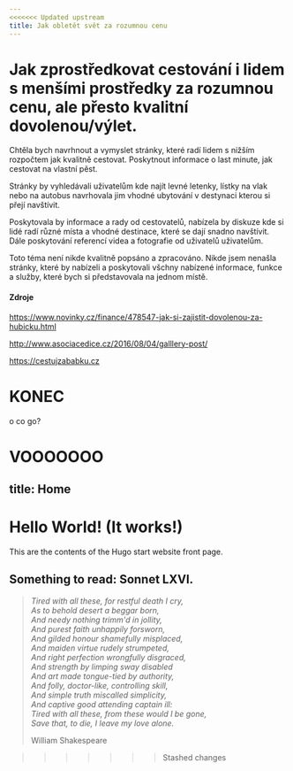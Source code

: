 ```yaml
---
<<<<<<< Updated upstream
title: Jak obletět svět za rozumnou cenu
---
```


# Jak zprostředkovat cestování i lidem s menšími prostředky za rozumnou cenu, ale přesto kvalitní dovolenou/výlet.

Chtěla bych navrhnout a vymyslet stránky, které radí lidem s nižším rozpočtem jak kvalitně cestovat. Poskytnout informace o last minute, jak cestovat na vlastní pěst.

Stránky by vyhledávali uživatelům kde najít levné letenky, lístky na vlak nebo na autobus navrhovala jim vhodné ubytování v destynaci kterou si přejí navštívit. 

Poskytovala by informace a rady od cestovatelů, nabízela by diskuze kde si lidé radí různé místa a vhodné destinace, které se dají snadno navštívit. Dále poskytování referencí videa a fotografie od uživatelů uživatelům.

Toto téma není nikde kvalitně popsáno a zpracováno. Nikde jsem nenašla stránky, které by nabízeli a poskytovali všchny nabízené informace, funkce a služby, které bych si představovala na jednom místě.

#### Zdroje

https://www.novinky.cz/finance/478547-jak-si-zajistit-dovolenou-za-hubicku.html

http://www.asociacedice.cz/2016/08/04/galllery-post/

https://cestujzababku.cz

 # KONEC
o co go?

VOOOOOOO
=======
title: Home
---

# Hello World! (It works!)

This are the contents of the Hugo start website front page.

## Something to read: Sonnet LXVI.

> *Tired with all these, for restful death I cry,  
> As to behold desert a beggar born,  
> And needy nothing trimm'd in jollity,  
> And purest faith unhappily forsworn,  
> And gilded honour shamefully misplaced,  
> And maiden virtue rudely strumpeted,  
> And right perfection wrongfully disgraced,  
> And strength by limping sway disabled  
> And art made tongue-tied by authority,  
> And folly, doctor-like, controlling skill,  
> And simple truth miscalled simplicity,  
> And captive good attending captain ill:  
> Tired with all these, from these would I be gone,  
> Save that, to die, I leave my love alone.*
> 
> William Shakespeare

>>>>>>> Stashed changes
